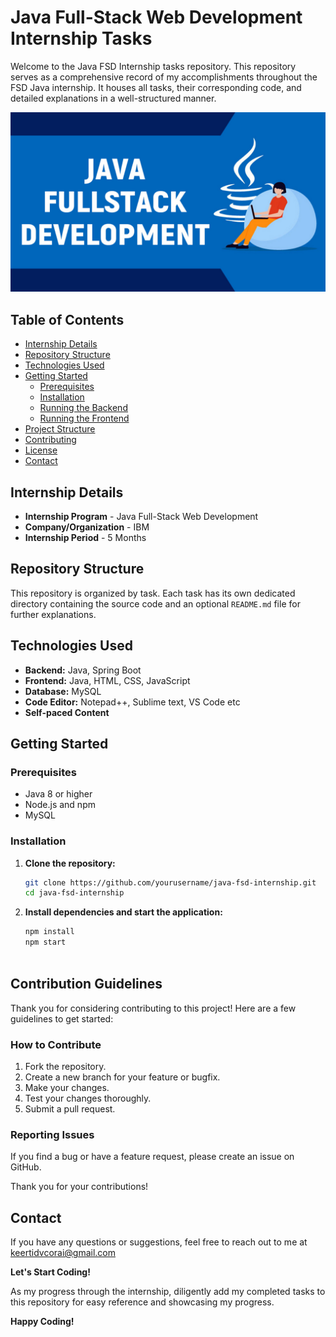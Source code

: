 # Java Full-Stack Web Development Internship Tasks


Welcome to the Java FSD Internship tasks repository. This repository serves as a comprehensive record of my accomplishments throughout the FSD Java internship. It houses all tasks, their corresponding code, and detailed explanations in a well-structured manner.

![Java FSD](java.jpeg)

## Table of Contents

- [Internship Details](#internship-details)
- [Repository Structure](#repository-structure)
- [Technologies Used](#technologies-used)
- [Getting Started](#getting-started)
  - [Prerequisites](#prerequisites)
  - [Installation](#installation)
  - [Running the Backend](#running-the-backend)
  - [Running the Frontend](#running-the-frontend)
- [Project Structure](#project-structure)
- [Contributing](#contributing)
- [License](#license)
- [Contact](#contact)

## Internship Details

- **Internship Program** - Java Full-Stack Web Development
- **Company/Organization** - IBM
- **Internship Period** - 5 Months

## Repository Structure

This repository is organized by task. Each task has its own dedicated directory containing the source code and an optional `README.md` file for further explanations.


## Technologies Used

- **Backend:** Java, Spring Boot
- **Frontend:** Java, HTML, CSS, JavaScript
- **Database:** MySQL
- **Code Editor:** Notepad++, Sublime text, VS Code etc
- **Self-paced Content**

## Getting Started

### Prerequisites

- Java 8 or higher
- Node.js and npm
- MySQL

### Installation

1. **Clone the repository:**

   ```bash
   git clone https://github.com/yourusername/java-fsd-internship.git
   cd java-fsd-internship

2. **Install dependencies and start the application:**

    ```bash
    npm install
    npm start



## Contribution Guidelines

Thank you for considering contributing to this project! Here are a few guidelines to get started:

### How to Contribute

1. Fork the repository.
2. Create a new branch for your feature or bugfix.
3. Make your changes.
4. Test your changes thoroughly.
5. Submit a pull request.

### Reporting Issues

If you find a bug or have a feature request, please create an issue on GitHub.

Thank you for your contributions!

## Contact
If you have any questions or suggestions, feel free to reach out to me at keertidvcorai@gmail.com

**Let's Start Coding!**

As my progress through the internship, diligently add my completed tasks to this repository for easy reference and showcasing my progress.

**Happy Coding!**
